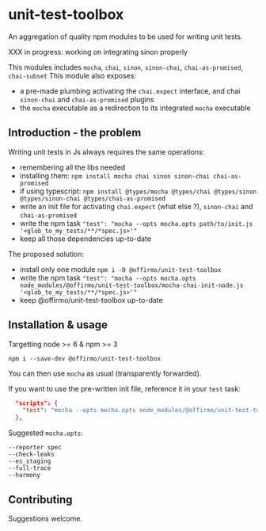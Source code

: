 # unit-test-toolbox
An aggregation of quality npm modules to be used for writing unit tests.

XXX in progress: working on integrating sinon properly

This modules includes `mocha`, `chai`, `sinon`, `sinon-chai`, `chai-as-promised`, `chai-subset`
This module also exposes:
- a pre-made plumbing activating the `chai.expect` interface, and chai `sinon-chai` and `chai-as-promised` plugins
- the `mocha` executable as a redirection to its integrated `mocha` executable


## Introduction - the problem
Writing unit tests in Js always requires the same operations:
* remembering all the libs needed
* installing them: `npm install mocha chai sinon sinon-chai chai-as-promised`
* if using typescript: `npm install @types/mocha @types/chai @types/sinon @types/sinon-chai @types/chai-as-promised`
* write an init file for activating `chai.expect` (what else ?), `sinon-chai` and `chai-as-promised`
* write the npm task `"test": "mocha --opts mocha.opts path/to/init.js '<glob_to_my_tests/**/*spec.js>'"`
* keep all those dependencies up-to-date

The proposed solution:
* install only one module `npm i -D @offirmo/unit-test-toolbox`
* write the npm task `"test": "mocha --opts mocha.opts node_modules/@offirmo/unit-test-toolbox/mocha-chai-init-node.js '<glob_to_my_tests/**/*spec.js>'"`
* keep @offirmo/unit-test-toolbox up-to-date


## Installation & usage
Targetting node >= 6 & npm >= 3

```shell
npm i --save-dev @offirmo/unit-test-toolbox
```

You can then use `mocha` as usual (transparently forwarded).

If you want to use the pre-written init file, reference it in your `test` task:
```json
  "scripts": {
    "test": "mocha --opts mocha.opts node_modules/@offirmo/unit-test-toolbox/mocha-chai-init.js 'test/unit/src/**/*spec.js'"
  },
```

Suggested `mocha.opts`:
```
--reporter spec
--check-leaks
--es_staging
--full-trace
--harmony
```


## Contributing
Suggestions welcome.
